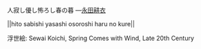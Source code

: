 人寂し優し怖ろし春の暮
—[永田耕衣](https://ja.wikipedia.org/wiki/永田耕衣)

||hito sabishi yasashi osoroshi haru no kure||

浮世絵: Sewai Koichi, Spring Comes with Wind, Late 20th Century